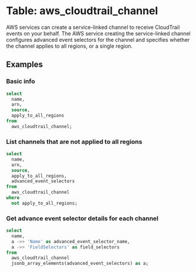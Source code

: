 # Table: aws_cloudtrail_channel

AWS services can create a service-linked channel to receive CloudTrail events on your behalf. The AWS service creating the service-linked channel configures advanced event selectors for the channel and specifies whether the channel applies to all regions, or a single region.

## Examples

### Basic info

```sql
select
  name,
  arn,
  source,
  apply_to_all_regions
from
  aws_cloudtrail_channel;
```

### List channels that are not applied to all regions

```sql
select
  name,
  arn,
  source,
  apply_to_all_regions,
  advanced_event_selectors
from
  aws_cloudtrail_channel
where
  not apply_to_all_regions;
```

### Get advance event selector details for each channel

```sql
select
  name,
  a ->> 'Name' as advanced_event_selector_name,
  a ->> 'FieldSelectors' as field_selectors
from
  aws_cloudtrail_channel
  jsonb_array_elements(advanced_event_selectors) as a;
```

